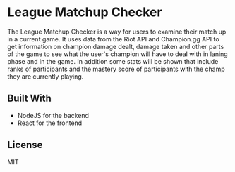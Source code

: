 # League Matchup Checker

The League Matchup Checker is a way for users to examine their match up in a current game. It uses data from the Riot API and Champion.gg API to get information on champion damage dealt, damage taken and other parts of the game to see what the user's champion will have to deal with in laning phase and in the game. In addition some stats will be shown that include ranks of participants and the mastery score of participants with the champ they are currently playing. 

## Built With

* NodeJS for the backend
* React for the frontend

## License

MIT
